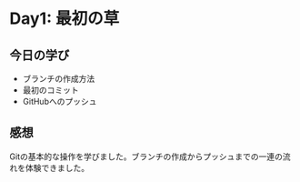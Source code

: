 # Day1: 最初の草

## 今日の学び
- ブランチの作成方法
- 最初のコミット
- GitHubへのプッシュ

## 感想
Gitの基本的な操作を学びました。ブランチの作成からプッシュまでの一連の流れを体験できました。 